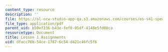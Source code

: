 ```yaml
---
content_type: resource
description: ''
file: https://ol-ocw-studio-app-qa.s3.amazonaws.com/courses/es-s41-speak-italian-with-your-mouth-full-spring-2012/dfacc78b54ce17876c54d421c46fc5f6_MITES_S41S12_compiti_1.pdf
file_type: application/pdf
parent_uid: b59ef236-b43e-fef0-05df-4148e5fd08ca
resourcetype: Document
title: Lesson 1 Assignments
uid: dfacc78b-54ce-1787-6c54-d421c46fc5f6
---
```

